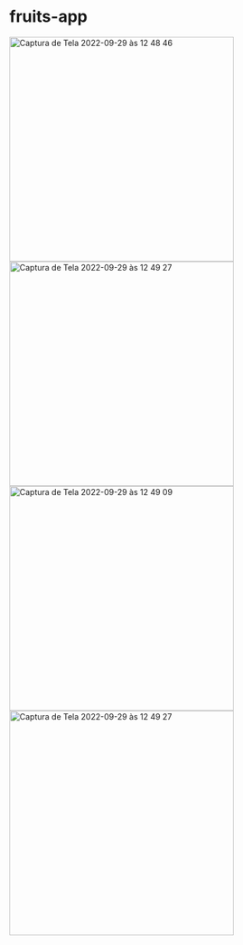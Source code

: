 # fruits-app

<img width="397" alt="Captura de Tela 2022-09-29 às 12 48 46" src="https://user-images.githubusercontent.com/76595905/193079760-2c995004-da28-426d-9f55-c52d2aacac5c.png"> <img width="397" alt="Captura de Tela 2022-09-29 às 12 49 27" src="https://user-images.githubusercontent.com/76595905/193079867-99c77d8e-02f8-4d8e-b40a-2c652aa1178e.png">
<img width="397" alt="Captura de Tela 2022-09-29 às 12 49 09" src="https://user-images.githubusercontent.com/76595905/193079789-85f6ee1e-fc3a-4502-8815-d8a60aa8af8b.png"> <img width="397" alt="Captura de Tela 2022-09-29 às 12 49 27" src="https://user-images.githubusercontent.com/76595905/193079800-5b7f68fe-50e8-4270-920e-4857d97e455a.png">
